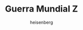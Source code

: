 ---
layout: post
author: heisenberg
category: Filmes
post_date: '2020-12-06T18:12:34.896Z'
post_modified: '2020-12-06T18:12:34.896Z'
title: Guerra Mundial Z
description: >-
  Um vírus letal se espalha rapidamente e transforma seres humanos em zumbis. O
  ex-agente da ONU Gerry Lane é chamado para investigar a epidemia que está
  acabando com a humanidade, iniciando uma verdadeira corrida contra o tempo.
overview: >-
  Um vírus letal se espalha rapidamente e transforma seres humanos em zumbis. O
  ex-agente da ONU Gerry Lane é chamado para investigar a epidemia que está
  acabando com a humanidade, iniciando uma verdadeira corrida contra o tempo.
poster_path: /1SWBSYJsnyhdNRfLI1T6RsCxAQ4.jpg
tmdb_id: 72190
imdb_id: tt0816711
runtime: 116
release_date: '2013-06-20'
genres:
  - Ação
  - Drama
  - Terror
  - Ficção científica
  - Thriller
casts:
  - Brad Pitt
  - Mireille Enos
  - Daniella Kertesz
  - James Badge Dale
  - Ludi Boeken
  - Matthew Fox
crews:
  - Marc Forster
trailer: Itc3k-Fc9Ls
certification: 14
adult: 'false'
vote_average: 3.8
vote_count: 11452
qualitys:
  - 1080p
  - 720p
audios:
  - Dual Áudio
extensions:
  - mkv
  - mp4
---